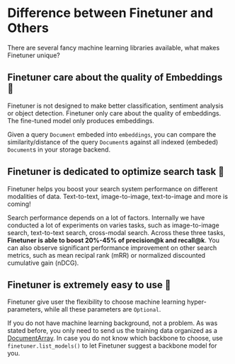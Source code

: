 # Difference between Finetuner and Others

There are several fancy machine learning libraries available,
what makes Finetuner unique?

## Finetuner care about the quality of Embeddings 🧬

Finetuner is not designed to make better classification,
sentiment analysis or object detection.
Finetuner only care about the quality of embeddings.
The fine-tuned model only produces embeddings.

Given a query `Document` embeded into `embeddings`,
you can compare the similarity/distance of the query `Document`s against all indexed (embeded) `Document`s in your storage backend.


## Finetuner is dedicated to optimize search task 🎯

Finetuner helps you boost your search system performance on different modalities of data.
Text-to-text, image-to-image, text-to-image and more is coming!

Search performance depends on a lot of factors.
Internally we have conducted a lot of experiments on varies tasks,
such as image-to-image search,
text-to-text search,
cross-modal search.
Across these three tasks,
**Finetuner is able to boost 20%-45% of precision@k and recall@k**.
You can also observe significant performance improvement on other search metrics,
such as mean recipal rank (mRR) or normalized discounted cumulative gain (nDCG).

## Finetuner is extremely easy to use 🚀

Finetuner give user the flexibility to choose machine learning hyper-parameters,
while all these parameters are `Optional`.

If you do not have machine learning background,
not a problem.
As was stated before, you only need to send us the training data organized as a [DocumentArray](https://docarray.jina.ai/).
In case you do not know which backbone to choose,
use `finetuner.list_models()` to let Finetuner suggest a backbone model for you.
